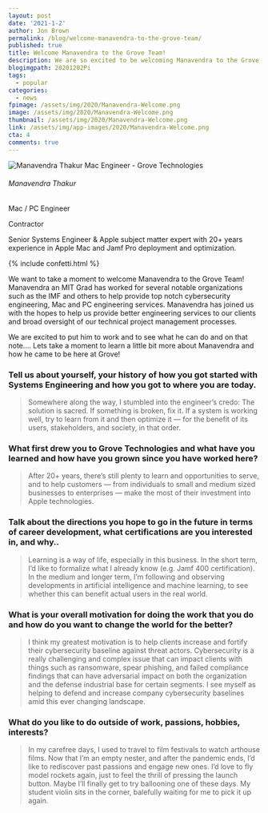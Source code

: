 ```yaml
---
layout: post
date: '2021-1-2'
author: Jon Brown
permalink: /blog/welcome-manavendra-to-the-grove-team/
published: true
title: Welcome Manavendra to the Grove Team!
description: We are so excited to be welcoming Manavendra to the Grove Team!!
blogimgpath: 20201202Pi
tags:
  - popular
categories:
  - news
fpimage: /assets/img/2020/Manavendra-Welcome.png
image: /assets/img/2020/Manavendra-Welcome.png
thumbnail: /assets/img/2020/Manavendra-Welcome.png
link: /assets/img/app-images/2020/Manavendra-Welcome.png
cta: 4
comments: true
---
```

<div class="col-md-12 col-lg-12 mb-10">
<div class="card card-border border-success shadow-light-lg">
	<div class="card-body d-flex flex-column align-items-center">
		<div class="avatar avatar-xxl">
		  <img src="{{ site.site_cdn }}/assets/img/avatars/team/man.jpg" alt="Manavendra Thakur Mac Engineer - Grove Technologies" class="avatar-img rounded-circle">
		</div>
		<h6 class="bold font-l mt-2">Manavendra Thakur</h6>
		<p class="small mt-0 accent text-uppercase">Mac / PC Engineer</p>
		<p class="small mt-0 accent text-uppercase"><span class="badge rounded-pill bg-success-soft"> <span>Contractor</span></span></p>
		<p class="text-center italic">Senior Systems Engineer & Apple subject matter expert with 20+ years experience in Apple Mac and Jamf Pro deployment and optimization.</p>
		<canvas id="can"></canvas>
	</div>
</div>
</div>


{% include confetti.html %}

We want to take a moment to welcome Manavendra to the Grove Team! Manavendra an MIT Grad has worked for several notable organizations such as the IMF and others to help provide top notch cybersecurity engineering, Mac and PC engineering services. Manavendra has joined us with the hopes to help us provide better engineering services to our clients and broad oversight of our technical project management processes.  

We are excited to put him to work and to see what he can do and on that note.... Lets take a moment to learn a little bit more about Manavendra and how he came to be here at Grove!
					
### Tell us about yourself, your history of how you got started with Systems Engineering and how you got to where you are today.

> Somewhere along the way, I stumbled into the engineer’s credo: The solution is sacred. If something is broken, fix it. If a system is working well, try to learn from it and then optimize it — for the benefit of its users, stakeholders, and society, in that order.

### What first drew you to Grove Technologies and what have you learned and how have you grown since you have worked here?

> After 20+ years, there’s still plenty to learn and opportunities to serve, and to help customers — from individuals to small and medium sized businesses to enterprises — make the most of their investment into Apple technologies.

### Talk about the directions you hope to go in the future in terms of career development, what certifications are you interested in, and why..

> Learning is a way of life, especially in this business. In the short term, I’d like to formalize what I already know (e.g. Jamf 400 certification). In the medium and longer term, I’m following and observing developments in artificial intelligence and machine learning, to see whether this can benefit actual users in the real world.

### What is your overall motivation for doing the work that you do and how do you want to change the world for the better?

> I think my greatest motivation is to help clients increase and fortify their cybersecurity baseline against threat actors.  Cybersecurity is a really challenging and complex issue that can impact clients with things such as ransomware, spear phishing, and failed compliance findings that can have adversarial impact on both the organization and the defense industrial base for certain segments.  I see myself as helping to defend and increase company cybersecurity baselines amid this ever changing landscape.  

### What do you like to do outside of work, passions, hobbies, interests?

> In my carefree days, I used to travel to film festivals to watch arthouse films. Now that I’m an empty nester, and after the pandemic ends, I’d like to rediscover past passions and engage new ones. I’d love to fly model rockets again, just to feel the thrill of pressing the launch button. Maybe I’ll finally get to try ballooning one of these days. My student violin sits in the corner, balefully waiting for me to pick it up again.

